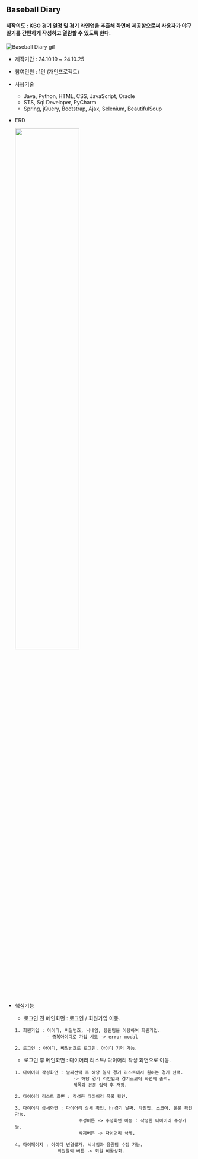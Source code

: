 
<h2> Baseball Diary </h2> 
<h4> 제작의도 : KBO 경기 일정 및 경기 라인업을 추출해 화면에 제공함으로써 사용자가 야구 일기를 간편하게 작성하고 열람할 수 있도록 한다. </h4>

![Baseball Diary gif](https://github.com/user-attachments/assets/4b876493-ea8b-4839-adb0-806bcd0572b5)

- 제작기간 : 24.10.19 ~ 24.10.25
  
- 참여인원 : 1인 (개인프로젝트)
  
- 사용기술
  - Java, Python, HTML, CSS, JavaScript, Oracle
  - STS, Sql Developer, PyCharm
  - Spring, jQuery, Bootstrap, Ajax, Selenium, BeautifulSoup
    
- ERD
  
   <img src="https://github.com/user-attachments/assets/42b2a1fe-b984-4c3d-b2a8-744b845ad67a"  width="60%"/>
  
- 핵심기능
  
  - 로그인 전 메인화면 : 로그인 / 회원가입 이동.
  ```
  1. 회원가입 : 아이디, 비밀번호, 닉네임, 응원팀을 이용하여 회원가입.
              - 중복아이디로 가입 시도 -> error modal

  2. 로그인 : 아이디, 비밀번호로 로그인. 아이디 기억 가능.
  ```
  
  - 로그인 후 메인화면 : 다이어리 리스트/ 다이어리 작성 화면으로 이동.
  ```
  1. 다이어리 작성화면 : 날짜선택 후 해당 일자 경기 리스트에서 원하는 경기 선택. 
                        -> 해당 경기 라인업과 경기스코어 화면에 출력.
                        제목과 본문 입력 후 저장.
  
  2. 다이어리 리스트 화면 : 작성한 다이어리 목록 확인.
  
  3. 다이어리 상세화면 : 다이어리 상세 확인. hr경기 날짜, 라인업, 스코어, 본문 확인가능. 
                          수정버튼 -> 수정화면 이동 : 작성한 다이어리 수정가능.
                          삭제버튼 -> 다이어리 삭제.
  
  4. 마이페이지 : 아이디 변경불가. 닉네임과 응원팀 수정 가능.
                  회원탈퇴 버튼 -> 회원 비활성화.
  
   ```
  


  



